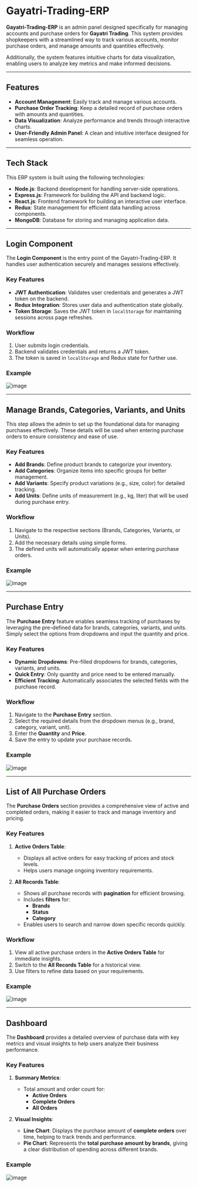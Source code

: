 # Gayatri-Trading-ERP

**Gayatri-Trading-ERP** is an admin panel designed specifically for managing accounts and purchase orders for **Gayatri Trading**. This system provides shopkeepers with a streamlined way to track various accounts, monitor purchase orders, and manage amounts and quantities effectively. 

Additionally, the system features intuitive charts for data visualization, enabling users to analyze key metrics and make informed decisions.

---

## Features

- **Account Management**: Easily track and manage various accounts.
- **Purchase Order Tracking**: Keep a detailed record of purchase orders with amounts and quantities.
- **Data Visualization**: Analyze performance and trends through interactive charts.
- **User-Friendly Admin Panel**: A clean and intuitive interface designed for seamless operation.

---

## Tech Stack

This ERP system is built using the following technologies:

- **Node.js**: Backend development for handling server-side operations.
- **Express.js**: Framework for building the API and backend logic.
- **React.js**: Frontend framework for building an interactive user interface.
- **Redux**: State management for efficient data handling across components.
- **MongoDB**: Database for storing and managing application data.

---

## Login Component

The **Login Component** is the entry point of the Gayatri-Trading-ERP. It handles user authentication securely and manages sessions effectively.

### Key Features
- **JWT Authentication**: Validates user credentials and generates a JWT token on the backend.
- **Redux Integration**: Stores user data and authentication state globally.
- **Token Storage**: Saves the JWT token in `localStorage` for maintaining sessions across page refreshes.

### Workflow
1. User submits login credentials.
2. Backend validates credentials and returns a JWT token.
3. The token is saved in `localStorage` and Redux state for further use.

### Example
![image](https://github.com/user-attachments/assets/cd03a07d-ad0f-44ce-8236-140872850128)

---

## Manage Brands, Categories, Variants, and Units

This step allows the admin to set up the foundational data for managing purchases effectively. These details will be used when entering purchase orders to ensure consistency and ease of use.

### Key Features
- **Add Brands**: Define product brands to categorize your inventory.
- **Add Categories**: Organize items into specific groups for better management.
- **Add Variants**: Specify product variations (e.g., size, color) for detailed tracking.
- **Add Units**: Define units of measurement (e.g., kg, liter) that will be used during purchase entry.

### Workflow
1. Navigate to the respective sections (Brands, Categories, Variants, or Units).
2. Add the necessary details using simple forms.
3. The defined units will automatically appear when entering purchase orders.

### Example
![image](https://github.com/user-attachments/assets/754cef80-fefb-4018-a7c6-e2aaa45547ba)

---

## Purchase Entry

The **Purchase Entry** feature enables seamless tracking of purchases by leveraging the pre-defined data for brands, categories, variants, and units. Simply select the options from dropdowns and input the quantity and price.

### Key Features
- **Dynamic Dropdowns**: Pre-filled dropdowns for brands, categories, variants, and units.
- **Quick Entry**: Only quantity and price need to be entered manually.
- **Efficient Tracking**: Automatically associates the selected fields with the purchase record.

### Workflow
1. Navigate to the **Purchase Entry** section.
2. Select the required details from the dropdown menus (e.g., brand, category, variant, unit).
3. Enter the **Quantity** and **Price**.
4. Save the entry to update your purchase records.

### Example
![image](https://github.com/user-attachments/assets/37a77341-ad63-49b7-ad5c-0e773b63cf13)

---

## List of All Purchase Orders

The **Purchase Orders** section provides a comprehensive view of active and completed orders, making it easier to track and manage inventory and pricing.

### Key Features

1. **Active Orders Table**:
   - Displays all active orders for easy tracking of prices and stock levels.
   - Helps users manage ongoing inventory requirements.

2. **All Records Table**:
   - Shows all purchase records with **pagination** for efficient browsing.
   - Includes **filters** for:
     - **Brands**
     - **Status**
     - **Category**
   - Enables users to search and narrow down specific records quickly.


### Workflow
1. View all active purchase orders in the **Active Orders Table** for immediate insights.
2. Switch to the **All Records Table** for a historical view.
3. Use filters to refine data based on your requirements.

### Example
![image](https://github.com/user-attachments/assets/e0e7c2fc-4817-4f4b-81c3-16bf710ac871)

---

## Dashboard

The **Dashboard** provides a detailed overview of purchase data with key metrics and visual insights to help users analyze their business performance.

### Key Features

1. **Summary Metrics**:
   - Total amount and order count for:
     - **Active Orders**
     - **Complete Orders**
     - **All Orders**

2. **Visual Insights**:
   - **Line Chart**: Displays the purchase amount of **complete orders** over time, helping to track trends and performance.
   - **Pie Chart**: Represents the **total purchase amount by brands**, giving a clear distribution of spending across different brands.

### Example
![image](https://github.com/user-attachments/assets/79865e84-9e7c-476a-b9b0-1d6b5cea4f3f)
